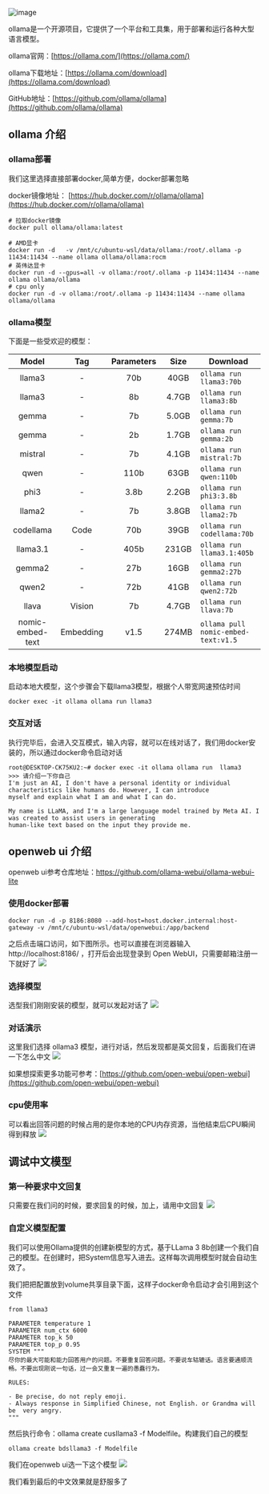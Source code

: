 ![image](https://github.com/user-attachments/assets/c531e9c4-1d5a-451c-ab97-dc49666f0347)

ollama是一个开源项目，它提供了一个平台和工具集，用于部署和运行各种大型语言模型。 

ollama官网：[https://ollama.com/](https://ollama.com/)

ollama下载地址：[https://ollama.com/download](https://ollama.com/download)

GitHub地址：[https://github.com/ollama/ollama](https://github.com/ollama/ollama)

## ollama 介绍

### ollama部署
我们这里选择直接部署docker,简单方便，docker部署忽略 

docker镜像地址： [https://hub.docker.com/r/ollama/ollama](https://hub.docker.com/r/ollama/ollama)

```shell
# 拉取docker镜像
docker pull ollama/ollama:latest

# AMD显卡
docker run -d   -v /mnt/c/ubuntu-wsl/data/ollama:/root/.ollama -p 11434:11434 --name ollama ollama/ollama:rocm 
# 英伟达显卡
docker run -d --gpus=all -v ollama:/root/.ollama -p 11434:11434 --name ollama ollama/ollama
# cpu only 
docker run -d -v ollama:/root/.ollama -p 11434:11434 --name ollama ollama/ollama
```
### ollama模型
下面是一些受欢迎的模型：

|       Model        |     Tag     |  Parameters  |  Size   | Download                            |
|:------------------:|:-----------:|:------------:|:-------:|-------------------------------------|
|       llama3       |      -      |     70b      |  40GB   | `ollama run llama3:70b`             |
|       llama3       |      -      |      8b      |  4.7GB  | `ollama run llama3:8b`              |
|       gemma        |      -      |      7b      |  5.0GB  | `ollama run gemma:7b`               |
|       gemma        |      -      |      2b      |  1.7GB  | `ollama run gemma:2b`               |
|      mistral       |      -      |      7b      |  4.1GB  | `ollama run mistral:7b`             |
|        qwen        |      -      |     110b     |  63GB   | `ollama run qwen:110b`              |
|        phi3        |      -      |     3.8b     |  2.2GB  | `ollama run phi3:3.8b`              |
|       llama2       |      -      |      7b      |  3.8GB  | `ollama run llama2:7b`              |
|     codellama      |    Code     |     70b      |  39GB   | `ollama run codellama:70b`          |
|      llama3.1      |      -      |     405b     |  231GB  | `ollama run llama3.1:405b`          |
|       gemma2       |      -      |     27b      |  16GB   | `ollama run gemma2:27b`             |
|       qwen2        |      -      |     72b      |  41GB   | `ollama run qwen2:72b`              |
|       llava        |   Vision    |      7b      |  4.7GB  | `ollama run llava:7b`               |
|  nomic-embed-text  |  Embedding  |     v1.5     |  274MB  | `ollama pull nomic-embed-text:v1.5` |



### 本地模型启动
启动本地大模型，这个步骤会下载llama3模型，根据个人带宽网速预估时间
```
docker exec -it ollama ollama run llama3
```
### 交互对话 
执行完毕后，会进入交互模式，输入内容，就可以在线对话了，我们用docker安装的，所以通过docker命令启动对话
```shell
root@DESKTOP-CK75KU2:~# docker exec -it ollama ollama run  llama3
>>> 请介绍一下你自己
I'm just an AI, I don't have a personal identity or individual characteristics like humans do. However, I can introduce
myself and explain what I am and what I can do.

My name is LLaMA, and I'm a large language model trained by Meta AI. I was created to assist users in generating
human-like text based on the input they provide me.

```


## openweb ui 介绍
openweb ui参考仓库地址：https://github.com/ollama-webui/ollama-webui-lite

### 使用docker部署
```shell
docker run -d -p 8186:8080 --add-host=host.docker.internal:host-gateway -v /mnt/c/ubuntu-wsl/data/openwebui:/app/backend
```
之后点击端口访问，如下图所示。也可以直接在浏览器输入 http://localhost:8186/ ，打开后会出现登录到 Open WebUI，只需要邮箱注册一下就好了 
![](https://bdsblog.oss-cn-shanghai.aliyuncs.com/blog/202412211313308.png)


### 选择模型
选型我们刚刚安装的模型，就可以发起对话了
![](https://bdsblog.oss-cn-shanghai.aliyuncs.com/blog/202412211312949.png)

### 对话演示
这里我们选择 ollama3 模型，进行对话，然后发现都是英文回复，后面我们在讲一下怎么中文
![](https://bdsblog.oss-cn-shanghai.aliyuncs.com/blog/202412211305377.png)

如果想探索更多功能可参考：[https://github.com/open-webui/open-webui](https://github.com/open-webui/open-webui)


### cpu使用率
可以看出回答问题的时候占用的是你本地的CPU内存资源，当他结束后CPU瞬间得到释放
![](https://bdsblog.oss-cn-shanghai.aliyuncs.com/blog/202412211338524.png)
## 调试中文模型

### 第一种要求中文回复
只需要在我们问的时候，要求回复的时候，加上，请用中文回复
![](https://bdsblog.oss-cn-shanghai.aliyuncs.com/blog/202412211317549.png)

### 自定义模型配置
我们可以使用Ollama提供的创建新模型的方式，基于LLama 3 8b创建一个我们自己的模型。在创建时，把System信息写入进去。这样每次调用模型时就会自动生效了。

我们把把配置放到volume共享目录下面，这样子docker命令启动才会引用到这个文件
```shell
from llama3

PARAMETER temperature 1
PARAMETER num_ctx 6000
PARAMETER top_k 50
PARAMETER top_p 0.95
SYSTEM """
尽你的最大可能和能力回答用户的问题。不要重复回答问题。不要说车轱辘话。语言要通顺流畅。不要出现刚说一句话，过一会又重复一遍的愚蠢行为。

RULES:

- Be precise, do not reply emoji.
- Always response in Simplified Chinese, not English. or Grandma will be  very angry.
"""
```
然后执行命令：ollama create cusllama3 -f Modelfile。构建我们自己的模型
```shell
ollama create bdsllama3 -f Modelfile

```
我们在openweb ui选一下这个模型
![](https://bdsblog.oss-cn-shanghai.aliyuncs.com/blog/202412211358232.png)

我们看到最后的中文效果就是舒服多了








